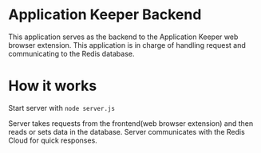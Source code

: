 # Application Keeper Backend
This application serves as the backend to the Application Keeper web browser extension. This application is in charge of handling request and communicating to the Redis database.

# How it works
Start server with `node server.js`

Server takes requests from the frontend(web browser extension) and then reads or sets data in the database. Server communicates with the Redis Cloud for quick responses.